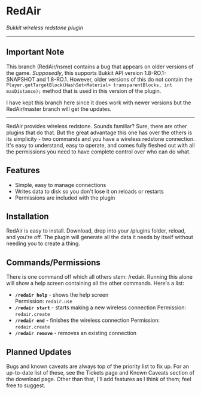 # RedAir
*Bukkit wireless redstone plugin*

-----

## Important Note
This branch (RedAir/nsme) contains a bug that appears on older versions of the game. *Supposedly*, this supports Bukkit API version 1.8-RO.1-SNAPSHOT and 1.8-RO.1. However, older versions of this do not contain the `Player.getTargetBlock(HashSet<Material> transparentBlocks, int maxDistance);` method that is used in this version of the plugin.

I have kept this branch here since it does work with newer versions but the RedAir/master branch will get the updates.

-----

RedAir provides wireless redstone. Sounds familiar? Sure, there are other plugins that do that. 
But the great advantage this one has over the others is its simplicity - 
two commands and you have a wireless redstone connection. It's easy to understand, easy to operate, 
and comes fully fleshed out with all the permissions you need to have complete control over who can do what.

## Features
- Simple, easy to manage connections
- Writes data to disk so you don't lose it on reloads or restarts
- Permissions are included with the plugin

## Installation
RedAir is easy to install. Download, drop into your /plugins folder, reload, and you're off. 
The plugin will generate all the data it needs by itself without needing you to create a thing.

## Commands/Permissions
There is one command off which all others stem: /redair. 
Running this alone will show a help screen containing all the other commands. Here's a list:

- **`/redair help`** - shows the help screen  
  Permission: `redair.use`
- **`/redair start`** - starts making a new wireless connection
Permission: `redair.create`
- **`/redair end`** - finishes the wireless connection
Permission: `redair.create`
- **`/redair remove`** - removes an existing connection

## Planned Updates
Bugs and known caveats are always top of the priority list to fix up. 
For an up-to-date list of these, see the Tickets page and Known Caveats section of the download page. 
Other than that, I'll add features as I think of them; feel free to suggest.
